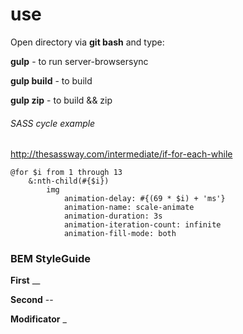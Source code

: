 # use 
Open directory via **git bash** and type:

**gulp** - to run server-browsersync

**gulp build** - to build

**gulp zip** - to build && zip

###### SASS cycle example
http://thesassway.com/intermediate/if-for-each-while
```
@for $i from 1 through 13
	&:nth-child(#{$i})
		img
			animation-delay: #{(69 * $i) + 'ms'}
			animation-name: scale-animate
			animation-duration: 3s
			animation-iteration-count: infinite
			animation-fill-mode: both
```

### BEM StyleGuide

**First** __

**Second** --

**Modificator** _
